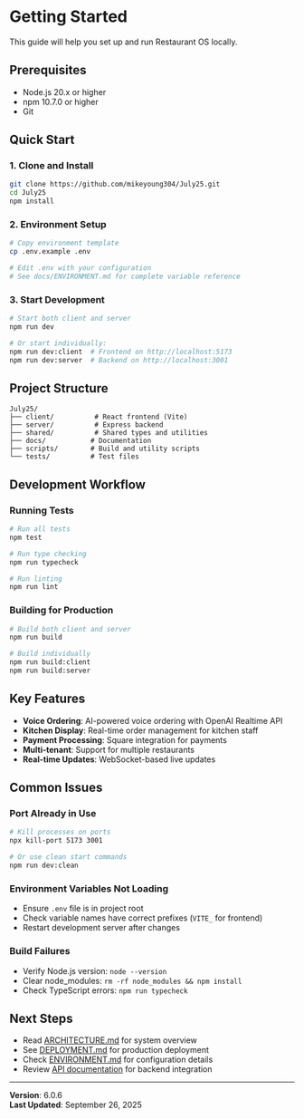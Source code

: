 # Getting Started

This guide will help you set up and run Restaurant OS locally.

## Prerequisites

- Node.js 20.x or higher
- npm 10.7.0 or higher
- Git

## Quick Start

### 1. Clone and Install
```bash
git clone https://github.com/mikeyoung304/July25.git
cd July25
npm install
```

### 2. Environment Setup
```bash
# Copy environment template
cp .env.example .env

# Edit .env with your configuration
# See docs/ENVIRONMENT.md for complete variable reference
```

### 3. Start Development
```bash
# Start both client and server
npm run dev

# Or start individually:
npm run dev:client  # Frontend on http://localhost:5173
npm run dev:server  # Backend on http://localhost:3001
```

## Project Structure

```
July25/
├── client/          # React frontend (Vite)
├── server/          # Express backend
├── shared/          # Shared types and utilities
├── docs/           # Documentation
├── scripts/        # Build and utility scripts
└── tests/          # Test files
```

## Development Workflow

### Running Tests
```bash
# Run all tests
npm test

# Run type checking
npm run typecheck

# Run linting
npm run lint
```

### Building for Production
```bash
# Build both client and server
npm run build

# Build individually
npm run build:client
npm run build:server
```

## Key Features

- **Voice Ordering**: AI-powered voice ordering with OpenAI Realtime API
- **Kitchen Display**: Real-time order management for kitchen staff
- **Payment Processing**: Square integration for payments
- **Multi-tenant**: Support for multiple restaurants
- **Real-time Updates**: WebSocket-based live updates

## Common Issues

### Port Already in Use
```bash
# Kill processes on ports
npx kill-port 5173 3001

# Or use clean start commands
npm run dev:clean
```

### Environment Variables Not Loading
- Ensure `.env` file is in project root
- Check variable names have correct prefixes (`VITE_` for frontend)
- Restart development server after changes

### Build Failures
- Verify Node.js version: `node --version`
- Clear node_modules: `rm -rf node_modules && npm install`
- Check TypeScript errors: `npm run typecheck`

## Next Steps

- Read [ARCHITECTURE.md](ARCHITECTURE.md) for system overview
- See [DEPLOYMENT.md](DEPLOYMENT.md) for production deployment
- Check [ENVIRONMENT.md](ENVIRONMENT.md) for configuration details
- Review [API documentation](api/README.md) for backend integration

---

**Version**: 6.0.6  
**Last Updated**: September 26, 2025
